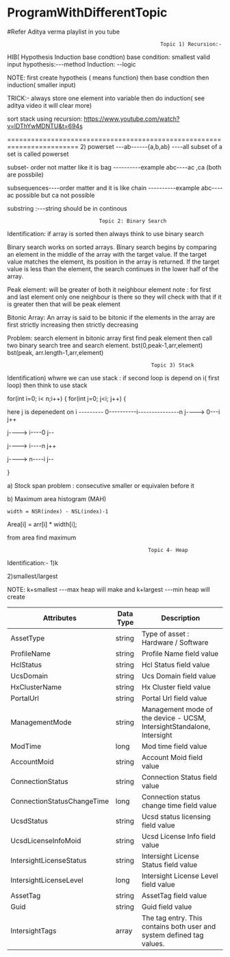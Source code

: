 # ProgramWithDifferentTopic

#Refer Aditya verma playlist in you tube

                                                      Topic 1) Recursion:-
HIB( Hypothesis Induction base condtion)
base condition: smallest valid input
hypothesis:---method
Induction: --logic

NOTE: first create hypotheis ( means function) then base condtion then induction( smaller input)

TRICK:- always store one element into variable then do induction( see aditya video it will clear more)

sort stack using recursion:
https://www.youtube.com/watch?v=lDThYwMDNTU&t=694s

========================================================================
2) powerset ---ab------{a,b,ab} ----all subset of a set is called powerset

   subset- order not matter like it is bag ----------example abc----ac ,ca (both are possbile)

   subsequences----order matter and it is like chain ----------example abc---- ac possible but ca not possible
   
   substring :---string should be in continous
   
                                  
                                  Topic 2: Binary Search
                                  
  Identification: if array is sorted then always think to use binary search
     
Binary search works on sorted arrays. Binary search begins by comparing an element in the middle of the array with the target value. If the target value matches the element, its position in the array is returned. If the target value is less than the element, the search continues in the lower half of the array.

Peak element: will be greater of both it neighbour element
note : for first and last element only one neighbour is there so they will check with that if it is greater then that will be peak element

Bitonic Array: An array is said to be bitonic if the elements in the array are first strictly increasing then strictly decreasing

Problem: search element in bitonic array
first find peak element then call two binary search tree and search element.
bst(0,peak-1,arr,element) bst(peak, arr.length-1,arr,element)

                                                   Topic 3) Stack
                                                   
 Identification) whwre we can use stack : if second loop is depend on i( first loop) then think to use stack
 
 for(int i=0; i< n;i++)
 {
 for(int j=0; j<i; j++)
 {
 
  here j is depenedent on i   ---------    0----------i---------------n
   j---->  0---i j++
   
   j----> i----0 j-- 
   
   j----> i----n j++
   
   j----> n----i j--
   
   }
   
  a) Stock span problem : consecutive smaller or equivalen before it
   
 b)  Maximum area histogram (MAH)  
 
    width = NSR(index) - NSL(index)-1
   
   Area[i] = arr[i] * width[i];
   
   from area find maximum
  
                                                  Topic 4- Heap
    
 Identification:-
 1)k
 
 2)smallest/largest
 
 NOTE: k+smallest ---max heap will make and k+largest ---min heap will create
 
 
 | Attributes | Data Type | Description |
| ---------- | --------- | ----------- |
| AssetType | string | Type of asset : Hardware / Software |
| ProfileName | string | Profile Name field value |
| HclStatus | string | Hcl Status field value |
| UcsDomain | string | Ucs Domain field value |
| HxClusterName | string | Hx Cluster field value |
| PortalUrl | string | Portal Url field value |
| ManagementMode | string | Management mode of the device - UCSM, IntersightStandalone, Intersight |
| ModTime | long | Mod time field value |
| AccountMoid | string | Account Moid field value |
| ConnectionStatus | string | Connection Status field value |
| ConnectionStatusChangeTime | long | Connection status change time field value |
| UcsdStatus | string | Ucsd status licensing field value |
| UcsdLicenseInfoMoid | string | Ucsd License Info field value |
| IntersightLicenseStatus | string | Intersight License Status field value |
| IntersightLicenseLevel | long | Intersight License Level field value |
| AssetTag | string | AssetTag field value |
| Guid | string | Guid field value |
| IntersightTags | array | The tag entry. This contains both user and system defined tag values. |




